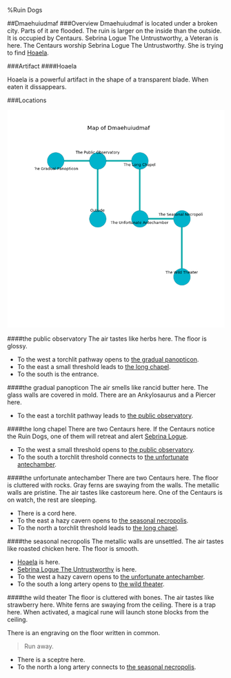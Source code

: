 %Ruin Dogs

##Dmaehuiudmaf
###Overview
Dmaehuiudmaf is located under a broken city. Parts of it are flooded. The ruin is larger on the inside than the outside. It is occupied by Centaurs. <a name="Sebrina-Logue-The-Untrustworthy"></a>Sebrina Logue The Untrustworthy, a Veteran is here. The Centaurs worship Sebrina Logue The Untrustworthy. She  is trying to find [Hoaela](#Hoaela). 



###Artifact
####<a name="Hoaela"></a>Hoaela


Hoaela is a powerful artifact in the shape of a transparent blade. When eaten it dissappears. 





###Locations


![](../v2/images/Dmaehuiudmaf.png)

####<a name="the-public-observatory"></a>the public observatory
The air tastes like herbs here. The floor is glossy. 



* To the west a torchlit pathway opens to [the gradual panopticon](#the-gradual-panopticon).
* To the east a small threshold leads to [the long chapel](#the-long-chapel).
* To the south is the entrance.


####<a name="the-gradual-panopticon"></a>the gradual panopticon
The air smells like rancid butter here. The glass walls are covered in mold. There are an Ankylosaurus and a Piercer here. 



* To the east a torchlit pathway leads to [the public observatory](#the-public-observatory).


####<a name="the-long-chapel"></a>the long chapel
There are two Centaurs here. If the Centaurs notice the Ruin Dogs, one of them will retreat and alert [Sebrina Logue](#Sebrina-Logue). 



* To the west a small threshold opens to [the public observatory](#the-public-observatory).
* To the south a torchlit threshold connects to [the unfortunate antechamber](#the-unfortunate-antechamber).


####<a name="the-unfortunate-antechamber"></a>the unfortunate antechamber
There are two Centaurs here. The floor is cluttered with rocks. Gray ferns are swaying from the walls. The metallic walls are pristine. The air tastes like castoreum here. One of the Centaurs is on watch, the rest are sleeping. 



* There is a cord here.
* To the east a hazy cavern opens to [the seasonal necropolis](#the-seasonal-necropolis).
* To the north a torchlit threshold leads to [the long chapel](#the-long-chapel).


####<a name="the-seasonal-necropolis"></a>the seasonal necropolis
The metallic walls are unsettled. The air tastes like roasted chicken here. The floor is smooth. 



* [Hoaela](#Hoaela) is here.
* [Sebrina Logue The Untrustworthy](#Sebrina-Logue-The-Untrustworthy) is here.
* To the west a hazy cavern opens to [the unfortunate antechamber](#the-unfortunate-antechamber).
* To the south a long artery opens to [the wild theater](#the-wild-theater).


####<a name="the-wild-theater"></a>the wild theater
The floor is cluttered with bones. The air tastes like strawberry here. White ferns are swaying from the ceiling. There is a trap here. When activated, a magical rune will launch stone blocks from the ceiling. 

There is an engraving on the floor written in common. 

> Run away.
>


* There is a sceptre here.
* To the north a long artery connects to [the seasonal necropolis](#the-seasonal-necropolis).



